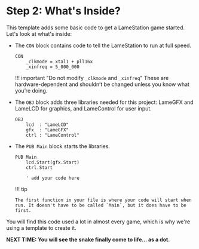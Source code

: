 # Step 2: What's Inside?

This template adds some basic code to get a LameStation game started.
Let's look at what's inside:

- The `CON` block contains code to tell the LameStation to run at full
  speed.

  ```spin
  CON
      _clkmode = xtal1 + pll16x
      _xinfreq = 5_000_000
  ```

  !!! important "Do not modify `_clkmode` and `_xinfreq`"
  These are hardware-dependent and shouldn’t be changed unless you know
  what you’re doing.

- The `OBJ` block adds three libraries needed for this project:
  LameGFX and LameLCD for graphics, and LameControl for user input.

  ```spin
  OBJ
      lcd  : "LameLCD"
      gfx  : "LameGFX"
      ctrl : "LameControl"
  ```

- The `PUB Main` block starts the libraries.

  ```spin
  PUB Main
      lcd.Start(gfx.Start)
      ctrl.Start

      ' add your code here
  ```

  !!! tip

      The first function in your file is where your code will start when
      run. It doesn't have to be called `Main`, but it does have to be
      first.

You will find this code used a lot in almost every game, which is why
we're using a template to create it.

**NEXT TIME: You will see the snake finally come to life... as a dot.**

